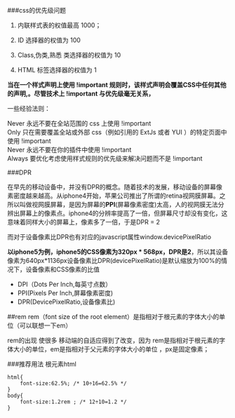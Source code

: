###css的优先级问题

1.  内联样式表的权值最高 1000；

2.  ID 选择器的权值为 100

3.  Class,伪类,熟悉 类选择器的权值为 10

4.  HTML 标签选择器的权值为 1

**当在一个样式声明上使用 !important 规则时，该样式声明会覆盖CSS中任何其他的声明,。尽管技术上 !important 与优先级毫无关系，**

一些经验法则：

Never 永远不要在全站范围的 css 上使用 !important  
Only 只在需要覆盖全站或外部 css（例如引用的 ExtJs 或者 YUI ）的特定页面中使用 !important   
Never 永远不要在你的插件中使用 !important  
Always 要优化考虑使用样式规则的优先级来解决问题而不是 !important  

###DPR

在早先的移动设备中，并没有DPR的概念。随着技术的发展，移动设备的屏幕像素密度越来越高。从iphone4开始，苹果公司推出了所谓的retina视网膜屏幕。之所以叫做视网膜屏幕，是因为屏幕的**PPI**(屏幕像素密度)太高，人的视网膜无法分辨出屏幕上的像素点。iphone4的分辨率提高了一倍，但屏幕尺寸却没有变化，这意味着同样大小的屏幕上，像素多了一倍，于是DPR = 2


而对于设备像素比DPR也有对应的javascript属性window.devicePixelRatio

**以iphone5为例，iphone5的CSS像素为320px \* 568px，DPR是2**，所以其设备像素为640px*1136px设备像素比DPR(devicePixelRatio)是默认缩放为100%的情况下，设备像素和CSS像素的比值

- DPI（Dots Per Inch,每英寸点数）
- PPI(Pixels Per Inch,屏幕像素密度)
- DPR(DevicePixelRatio,设备像素比)

##rem
rem（font size of the root element）是指相对于根元素的字体大小的单位（可以联想一下em）

rem的出现 使很多 移动端的自适应得到了改变，因为 rem是指相对于根元素的字体大小的单位，em是指相对于父元素的字体大小的单位 ，px是固定像素；

###推荐用法
根元素html

	html{	
		font-size:62.5%; /* 10÷16=62.5% */	
	}
	body{
		font-size:1.2rem ; /* 12÷10=1.2 */	
	}

